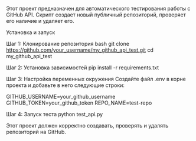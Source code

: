 Этот проект предназначен для автоматического тестирования работы с GitHub API. Скрипт создает новый публичный репозиторий, проверяет его наличие и удаляет его.

Установка и запуск

Шаг 1: Клонирование репозитория
bash
git clone https://github.com/your_username/my_github_api_test.git
cd my_github_api_test

Шаг 2: Установка зависимостей
pip install -r requirements.txt

Шаг 3: Настройка переменных окружения
Создайте файл .env в корне проекта и добавьте в него следующие строки:

GITHUB_USERNAME=your_github_username
GITHUB_TOKEN=your_github_token
REPO_NAME=test-repo

Шаг 4: Запуск теста
python test_api.py


Этот проект должен корректно создавать, проверять и удалять репозиторий на GitHub.